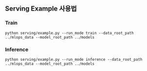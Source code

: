 ## Serving Example 사용법
### Train

```
python serving/example.py --run_mode train --data_root_path ../mlops_data --model_root_path ../models
```

### Inference

```
python serving/example.py --run_mode inference --data_root_path ../mlops_data --model_root_path ../models
```